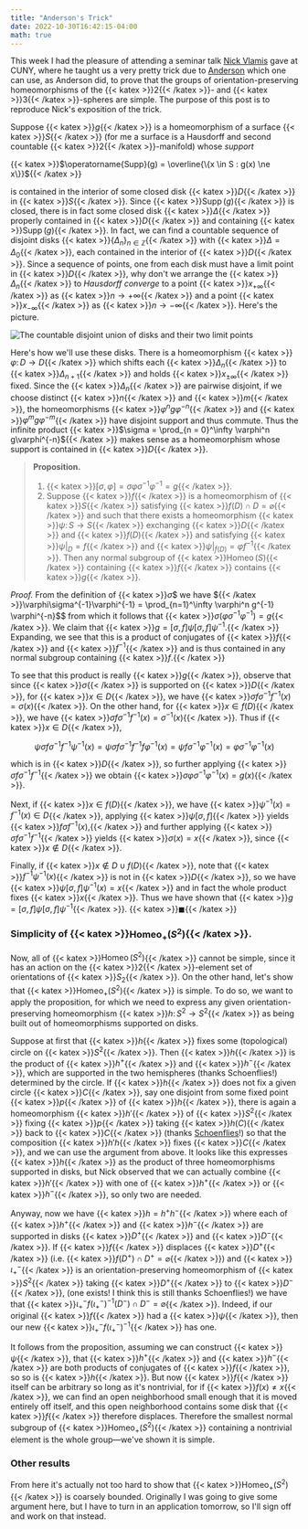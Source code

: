 ```yaml
---
title: "Anderson's Trick"
date: 2022-10-30T16:42:15-04:00
math: true
---
```

This week I had the pleasure of attending a seminar talk
[Nick Vlamis](https://math.nickvlamis.com) gave at CUNY,
where he taught us a very pretty trick due to [Anderson](https://www.jstor.org/stable/2372842)
which one can use, as Anderson did,
to prove that the groups of orientation-preserving homeomorphisms 
of the {{< katex >}}$2${{< /katex >}}- and {{< katex >}}$3${{< /katex >}}-spheres are simple.
The purpose of this post is to reproduce Nick's exposition of the trick.

Suppose {{< katex >}}$g${{< /katex >}} is a homeomorphism of a surface {{< katex >}}$S${{< /katex >}}
(for me a surface is a Hausdorff and second countable {{< katex >}}$2${{< /katex >}}-manifold)
whose *support*

{{< katex >}}$\operatorname{Supp}(g) = \overline{\{x \in S : g(x) \ne x\}}${{< /katex >}}

is contained in the interior of some closed disk {{< katex >}}$D${{< /katex >}} in {{< katex >}}$S${{< /katex >}}.
Since {{< katex >}}$\operatorname{Supp}(g)${{< /katex >}} is closed,
there is in fact some closed disk {{< katex >}}$\Delta${{< /katex >}} properly contained in {{< katex >}}$D${{< /katex >}} 
and containing {{< katex >}}$\operatorname{Supp}(g)${{< /katex >}}.
In fact, we can find a countable sequence of disjoint disks
{{< katex >}}$\{\Delta_n\}_{n \in \mathbb{Z}}${{< /katex >}} with {{< katex >}}$\Delta = \Delta_0${{< /katex >}}, 
each contained in the interior of {{< katex >}}$D${{< /katex >}}.
Since a sequence of points, one from each disk must have a limit point in {{< katex >}}$D${{< /katex >}},
why don't we arrange the {{< katex >}}$\Delta_n${{< /katex >}} to *Hausdorff converge*
to a point {{< katex >}}$x_{+\infty}${{< /katex >}} as {{< katex >}}$n \to +\infty${{< /katex >}}
and a point {{< katex >}}$x_{-\infty}${{< /katex >}} as {{< katex >}}$n \to -\infty${{< /katex >}}.
Here's the picture.

![The countable disjoint union of disks and their two limit points](/img/anderson.jpeg)

Here's how we'll use these disks.
There is a homeomorphism {{< katex >}}$\varphi\colon D \to D${{< /katex >}} which shifts each {{< katex >}}$\Delta_n${{< /katex >}} to {{< katex >}}$\Delta_{n+1}${{< /katex >}}
and holds {{< katex >}}$x_{\pm\infty}${{< /katex >}} fixed.
Since the {{< katex >}}$\Delta_{n}${{< /katex >}} are pairwise disjoint,
if we choose distinct {{< katex >}}$n${{< /katex >}} and {{< katex >}}$m${{< /katex >}},
the homeomorphisms {{< katex >}}$\varphi^n g \varphi^{-n}${{< /katex >}} and {{< katex >}}$\varphi^m g \varphi^{-m}${{< /katex >}}
have disjoint support and thus commute.
Thus the infinite product
{{< katex >}}$\sigma = \prod_{n = 0}^\infty \varphi^n g\varphi^{-n}${{< /katex >}} makes sense 
as a homeomorphism whose support is contained in {{< katex >}}$D${{< /katex >}}.

> **Proposition.**
> 1. {{< katex >}}$[\sigma,\varphi] = \sigma\varphi\sigma^{-1}\varphi^{-1} = g${{< /katex >}}.
> 2. Suppose {{< katex >}}$f${{< /katex >}} is a homeomorphism of {{< katex >}}$S${{< /katex >}} satisfying {{< katex >}}$f(D) \cap D = \varnothing${{< /katex >}}
> and such that there exists a homeomorphism {{< katex >}}$\psi\colon S \to S${{< /katex >}} exchanging {{< katex >}}$D${{< /katex >}} and {{< katex >}}$f(D)${{< /katex >}}
> and satisfying {{< katex >}}$\psi|_D = f${{< /katex >}} and {{< katex >}}$\psi|_{f(D)} = \varphi f^{-1}${{< /katex >}}.
> Then any normal subgroup of {{< katex >}}$\operatorname{Homeo}(S)${{< /katex >}} containing {{< katex >}}$f${{< /katex >}} contains {{< katex >}}$g${{< /katex >}}.

*Proof.*
From the definition of {{< katex >}}$\sigma$$ we have ${{< /katex >}}\varphi\sigma^{-1}\varphi^{-1} 
= \prod_{n=1}^\infty \varphi^n g^{-1} \varphi^{-n}$$
from which it follows that {{< katex >}}$\sigma(\varphi\sigma^{-1}\varphi^{-1}) = g${{< /katex >}}.
We claim that {{< katex >}}$g = [\sigma,f]\psi [\sigma,f]\psi^{-1}.${{< /katex >}}
Expanding, we see that this is a product of conjugates of {{< katex >}}$f${{< /katex >}} and {{< katex >}}$f^{-1}${{< /katex >}} 
and is thus contained in any normal subgroup containing {{< katex >}}$f.${{< /katex >}}

To see that this product is really {{< katex >}}$g${{< /katex >}},
observe that since {{< katex >}}$\sigma${{< /katex >}} is supported on {{< katex >}}$D${{< /katex >}},
for {{< katex >}}$x \in D${{< /katex >}}, we have {{< katex >}}$\sigma f \sigma^{-1}f^{-1}(x) = \sigma(x)${{< /katex >}}.
On the other hand, for {{< katex >}}$x \in f(D)${{< /katex >}}, we have {{< katex >}}$\sigma f \sigma^{-1}f^{-1}(x) = \sigma^{-1}(x)${{< /katex >}}.
Thus if {{< katex >}}$x \in D${{< /katex >}}, 

$$\psi\sigma f \sigma^{-1}f^{-1}\psi^{-1}(x) = \psi\sigma f \sigma^{-1} f^{-1} f\varphi^{-1}(x) 
= \psi f \sigma^{-1} \varphi^{-1}(x) = \varphi \sigma^{-1} \varphi^{-1}(x)$$

which is in {{< katex >}}$D${{< /katex >}}, so further applying {{< katex >}}$\sigma f\sigma^{-1} f^{-1}${{< /katex >}} we obtain
{{< katex >}}$\sigma \varphi \sigma^{-1} \varphi^{-1}(x) = g(x)${{< /katex >}}.

Next, if {{< katex >}}$x \in f(D)${{< /katex >}}, we have {{< katex >}}$\psi^{-1}(x) = f^{-1}(x) \in D${{< /katex >}},
applying {{< katex >}}$\psi [\sigma,f]${{< /katex >}} yields {{< katex >}}$f \sigma f^{-1}(x),${{< /katex >}}
and further applying {{< katex >}}$\sigma f \sigma^{-1} f^{-1}${{< /katex >}} yields {{< katex >}}$\sigma(x) = x${{< /katex >}}, since {{< katex >}}$x \notin D${{< /katex >}}.

Finally, if {{< katex >}}$x \notin D \cup f(D)${{< /katex >}},
note that {{< katex >}}$f^{-1}\psi^{-1}(x)${{< /katex >}} is not in {{< katex >}}$D${{< /katex >}},
so we have {{< katex >}}$\psi[\sigma, f]\psi^{-1}(x) = x${{< /katex >}} and in fact the whole product fixes {{< katex >}}$x${{< /katex >}}.
Thus we have shown that {{< katex >}}$g = [\sigma, f]\psi[\sigma,f]\psi^{-1}${{< /katex >}}. {{< katex >}}$\blacksquare${{< /katex >}}

### Simplicity of {{< katex >}}$\operatorname{Homeo}_+(S^2)${{< /katex >}}.

Now, all of {{< katex >}}$\operatorname{Homeo}(S^2)${{< /katex >}} cannot be simple,
since it has an action on the {{< katex >}}$2${{< /katex >}}-element set of orientations of {{< katex >}}$S_2${{< /katex >}}.
On the other hand, let's show that {{< katex >}}$\operatorname{Homeo}_+(S^2)${{< /katex >}} is simple.
To do so, we want to apply the proposition,
for which we need to express any given orientation-preserving homeomorphism {{< katex >}}$h\colon S^2 \to S^2${{< /katex >}}
as being built out of homeomorphisms supported on disks.

Suppose at first that {{< katex >}}$h${{< /katex >}} fixes some (topological) circle on {{< katex >}}$S^2${{< /katex >}}.
Then {{< katex >}}$h${{< /katex >}} is the product of {{< katex >}}$h^+${{< /katex >}} and {{< katex >}}$h^-${{< /katex >}}, 
which are supported in the two hemispheres (thanks Schoenflies!) determined by the circle.
If {{< katex >}}$h${{< /katex >}} does not fix a given circle {{< katex >}}$C${{< /katex >}},
say one disjoint from some fixed point {{< katex >}}$p${{< /katex >}} of {{< katex >}}$h${{< /katex >}},
there is again a homeomorphism {{< katex >}}$h'${{< /katex >}} of {{< katex >}}$S^2${{< /katex >}}
fixing {{< katex >}}$p${{< /katex >}} taking {{< katex >}}$h(C)${{< /katex >}} back to {{< katex >}}$C${{< /katex >}} 
(thanks [Schoenflies](https://en.wikipedia.org/wiki/Schoenflies_problem)!)
so that the composition {{< katex >}}$h'h${{< /katex >}} fixes {{< katex >}}$C${{< /katex >}},
and we can use the argument from above.
It looks like this expresses {{< katex >}}$h${{< /katex >}} as the product of three homeomorphisms supported in disks,
but Nick observed that we can actually combine {{< katex >}}$h'${{< /katex >}} with one of {{< katex >}}$h^+${{< /katex >}} or {{< katex >}}$h^-${{< /katex >}},
so only two are needed.

Anyway, now we have {{< katex >}}$h = h^+h^-${{< /katex >}} where each of {{< katex >}}$h^+${{< /katex >}} and {{< katex >}}$h^-${{< /katex >}} 
are supported in disks {{< katex >}}$D^+${{< /katex >}} and {{< katex >}}$D^-${{< /katex >}}.
If {{< katex >}}$f${{< /katex >}} displaces {{< katex >}}$D^+${{< /katex >}} (i.e. {{< katex >}}$f(D^+) \cap D^+ = \varnothing${{< /katex >}})
and {{< katex >}}$\iota_+^-${{< /katex >}} is an orientation-preserving homeomorphism of {{< katex >}}$S^2${{< /katex >}} taking {{< katex >}}$D^+${{< /katex >}} to {{< katex >}}$D^-${{< /katex >}},
(one exists! I think this is still thanks Schoenflies!)
we have that {{< katex >}}$\iota_+^- f (\iota_+^-)^{-1} (D^-) \cap D^- = \varnothing${{< /katex >}}.
Indeed, if our original {{< katex >}}$f${{< /katex >}} had a {{< katex >}}$\psi${{< /katex >}},
then our new {{< katex >}}$\iota_+^- f (\iota_+^-)^{-1}${{< /katex >}} has one.

It follows from the proposition, assuming we can construct {{< katex >}}$\psi${{< /katex >}},
that {{< katex >}}$h^+${{< /katex >}} and {{< katex >}}$h^-${{< /katex >}} are both products of conjugates of {{< katex >}}$f${{< /katex >}}, so so is {{< katex >}}$h${{< /katex >}}.
But now {{< katex >}}$f${{< /katex >}} itself can be arbitrary so long as it's nontrivial,
for if {{< katex >}}$f(x) \ne x${{< /katex >}}, we can find an open neighborhood small enough that it is moved entirely off itself,
and this open neighborhood contains some disk that {{< katex >}}$f${{< /katex >}} therefore displaces.
Therefore the smallest normal subgroup of {{< katex >}}$\operatorname{Homeo}_+(S^2)${{< /katex >}} containing a nontrivial element
is the whole group—we've shown it is simple.

### Other results

From here it's actually not too hard to show that {{< katex >}}$\operatorname{Homeo}_+(S^2)${{< /katex >}} is coarsely bounded.
Originally I was going to give some argument here,
but I have to turn in an application tomorrow, so I'll sign off and work on that instead.

